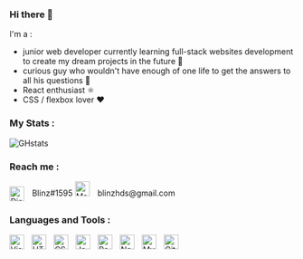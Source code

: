 ### Hi there 👋

I'm a : 
- junior web developer currently learning full-stack websites development to create my dream projects in the future 🙌
- curious guy who wouldn't have enough of one life to get the answers to all his questions 🎇
- React enthusiast ⚛️
- CSS / flexbox lover ❤

### My Stats :

![GHstats](https://github-readme-stats.vercel.app/api?username=RemyCTRZ&show_icons=true)

### Reach me :

<img align='center' alt="Discord" width="26px" src="https://upload.wikimedia.org/wikipedia/fr/4/4f/Discord_Logo_sans_texte.svg" style="padding-right:10px;" />
Blinz#1595

<img alt="Mail" width="26px" src="https://upload.wikimedia.org/wikipedia/commons/8/8c/Gmail_Icon_%282013-2020%29.svg" style="padding-right:10px;" />
blinzhds@gmail.com

### Languages and Tools :

<img align="left" alt="Visual Studio Code" width="26px" src="https://cdn.jsdelivr.net/gh/devicons/devicon/icons/vscode/vscode-original.svg" style="padding-right:10px;" />
<img align="left" alt="HTML5" width="26px" src="https://cdn.jsdelivr.net/gh/devicons/devicon/icons/html5/html5-original.svg" style="padding-right:10px;" />
<img align="left" alt="CSS3" width="26px" src="https://cdn.jsdelivr.net/gh/devicons/devicon/icons/css3/css3-original.svg" style="padding-right:10px;" />
<img align="left" alt="JavaScript" width="26px" src="https://cdn.jsdelivr.net/gh/devicons/devicon/icons/javascript/javascript-original.svg" style="padding-right:10px;" />
<img align="left" alt="React" width="26px" src="https://cdn.jsdelivr.net/gh/devicons/devicon/icons/react/react-original.svg" style="padding-right:10px;" />
<img align="left" alt="Node.js" width="26px" src="https://cdn.jsdelivr.net/gh/devicons/devicon/icons/nodejs/nodejs-original.svg" style="padding-right:10px;" />
<img align="left" alt="MySQL" width="26px" src="https://cdn.jsdelivr.net/gh/devicons/devicon/icons/mysql/mysql-original.svg" style="padding-right:10px;" />
<img align="left" alt="Git" width="26px" src="https://cdn.jsdelivr.net/gh/devicons/devicon/icons/git/git-original.svg" style="padding-right:10px;" />
